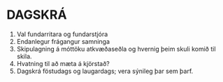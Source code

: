 # DAGSKRÁ

1. Val fundarritara og fundarstjóra
2. Endanlegur frágangur samninga
3. Skipulagning á móttöku atkvæðaseðla og hvernig þeim skuli komið til skila.
4. Hvatning til að mæta á kjörstað?
5. Dagskrá föstudags og laugardags; vera sýnileg þar sem þarf.
